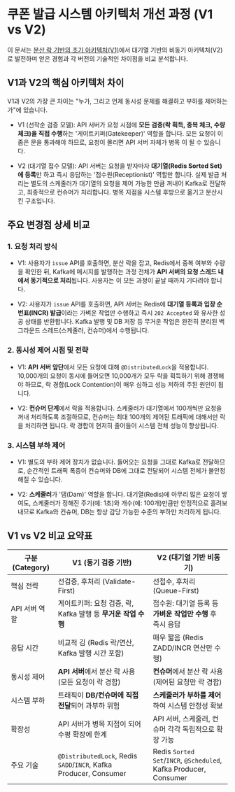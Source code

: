 # 쿠폰 발급 시스템 아키텍처 개선 과정 (V1 vs V2)

이 문서는 [분산 락 기반의 초기 아키텍처(V1)](./coupon-issuance-api-v1.md)에서 대기열 기반의 비동기 아키텍처(V2)로 발전하며 얻은 경험과 각 버전의 기술적인 차이점을 비교 분석합니다.

## V1과 V2의 핵심 아키텍처 차이

V1과 V2의 가장 큰 차이는 "누가, 그리고 언제 동시성 문제를 해결하고 부하를 제어하는가"에 있습니다.

- V1 (선착순 검증 모델): API 서버가 요청 시점에 **모든 검증(락 획득, 중복 체크, 수량 체크)을 직접 수행**하는 '게이트키퍼(Gatekeeper)' 역할을 합니다. 모든 요청이 이 좁은 문을 통과해야 하므로, 요청이 몰리면 API 서버 자체가 병목 이 될 수 있습니다.

- V2 (대기열 접수 모델): API 서버는 요청을 받자마자 **대기열(Redis Sorted Set)에 등록**만 하고 즉시 응답하는 '접수원(Receptionist)' 역할만 합니다. 실제 발급 처리는 별도의 스케줄러가 대기열의 요청을 제어 가능한 만큼 꺼내어 Kafka로 전달하고, 최종적으로 컨슈머가 처리합니다. 병목 지점을 시스템 후방으로 옮기고 분산시킨 구조입니다.


## 주요 변경점 상세 비교

### 1. 요청 처리 방식

- V1: 사용자가 `issue` API를 호출하면, 분산 락을 잡고, Redis에서 중복 여부와 수량을 확인한 뒤, Kafka에 메시지를 발행하는 과정 전체가 **API 서버의 요청 스레드 내에서 동기적으로 처리**됩니다. 사용자는 이 모든 과정이 끝날 때까지 기다려야 합니다.

- V2: 사용자가 `issue` API를 호출하면, API 서버는 Redis에 **대기열 등록과 입장 순번표(INCR) 발급**이라는 가벼운 작업만 수행하고 즉시 `202 Accepted` 와 유사한 성공 상태를 반환합니다. Kafka 발행 및 DB 저장 등 무거운 작업은 완전히 분리된 백그라운드 스레드(스케줄러, 컨슈머)에서 수행됩니다.

### 2. 동시성 제어 시점 및 전략

- V1: **API 서버 앞단**에서 모든 요청에 대해 `@DistributedLock`을 적용합니다. 10,000개의 요청이 동시에 들어오면 10,000개가 모두 락을 획득하기 위해 경쟁해야 하므로, 락 경합(Lock Contention)이 매우 심하고 성능 저하의 주된 원인이 됩니다.

- V2: **컨슈머 단계**에서 락을 적용합니다. 스케줄러가 대기열에서 100개씩만 요청을 꺼내 처리하도록 조절하므로, 컨슈머는 최대 100개의 제어된 트래픽에 대해서만 락을 처리하면 됩니다. 락 경합이 현저히 줄어들어 시스템 전체 성능이 향상됩니다.

### 3. 시스템 부하 제어

- V1: 별도의 부하 제어 장치가 없습니다. 들어오는 요청을 그대로 Kafka로 전달하므로, 순간적인 트래픽 폭증이 컨슈머와 DB에 그대로 전달되어 시스템 전체가 불안정해질 수 있습니다.

- V2: **스케줄러**가 '댐(Dam)' 역할을 합니다. 대기열(Redis)에 아무리 많은 요청이 쌓여도, 스케줄러가 정해진 주기(예: 1초)와 개수(예: 100개)만큼만 안정적으로 흘려보내므로 Kafka와 컨슈머, DB는 항상 감당 가능한 수준의 부하만 처리하게 됩니다.


## V1 vs V2 비교 요약표

| 구분 (Category) | V1 (동기 검증 기반) | V2 (대기열 기반 비동기) |
| --- | --- | --- |
| 핵심 전략 | 선검증, 후처리 (Validate-First) | 선접수, 후처리 (Queue-First) |
| API 서버 역할 | 게이트키퍼: 요청 검증, 락, Kafka 발행 등 **무거운 작업 수행** | 접수원: 대기열 등록 등 **가벼운 작업만 수행** 후 즉시 응답 |
| 응답 시간 | 비교적 김 (Redis 락/연산, Kafka 발행 시간 포함) | 매우 짧음 (Redis ZADD/INCR 연산만 수행) |
| 동시성 제어 | **API 서버**에서 분산 락 사용 (모든 요청이 락 경합) | **컨슈머**에서 분산 락 사용 (제어된 요청만 락 경합) |
| 시스템 부하 | 트래픽이 **DB/컨슈머에 직접 전달**되어 과부하 위험 | **스케줄러가 부하를 제어**하여 시스템 안정성 확보 |
| 확장성 | API 서버가 병목 지점이 되어 수평 확장에 한계 | API 서버, 스케줄러, 컨슈머 각각 독립적으로 확장 가능 |
| 주요 기술 | `@DistributedLock`, Redis `SADD`/`INCR`, Kafka Producer, Consumer | Redis `Sorted Set`/`INCR`, `@Scheduled`, Kafka Producer, Consumer |
